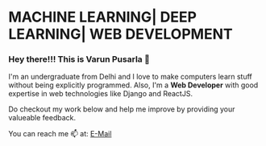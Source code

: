 # **MACHINE LEARNING| DEEP LEARNING| WEB DEVELOPMENT**

### Hey there!!! This is Varun Pusarla 👋

I'm an undergraduate from Delhi and I love to make computers learn stuff without being explicitly programmed.
Also, I'm a **Web Developer** with good expertise in web technologies like Django and ReactJS.

Do checkout my work below and help me improve by providing your valueable feedback.

You can reach me 📫 at: 
[E-Mail](varunpusarla@gmail.com)


<!--
**varunpusarla/varunpusarla** is a ✨ _special_ ✨ repository because its `README.md` (this file) appears on your GitHub profile.

Here are some ideas to get you started:

- 🔭 I’m currently working on ...
- 🌱 I’m currently learning ...
- 👯 I’m looking to collaborate on ...
- 🤔 I’m looking for help with ...
- 💬 Ask me about ...
- 📫 How to reach me: ...
- 😄 Pronouns: ...
- ⚡ Fun fact: ...
-->
